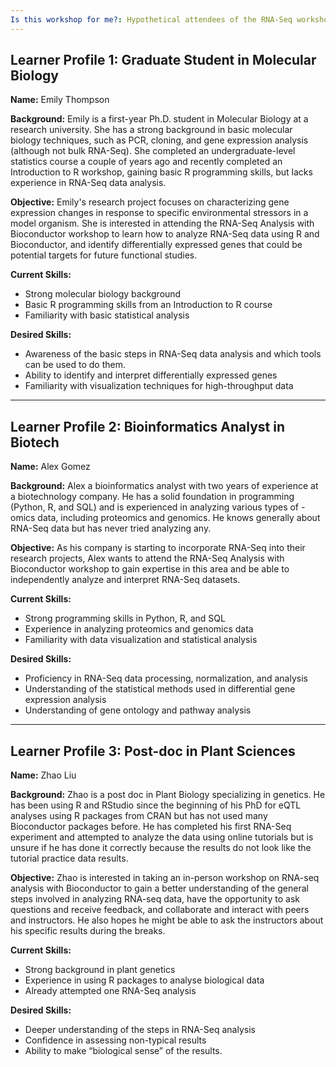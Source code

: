 ```yaml
---
Is this workshop for me?: Hypothetical attendees of the RNA-Seq workshop
---
```


## Learner Profile 1: Graduate Student in Molecular Biology

**Name:** Emily Thompson

**Background:** Emily is a first-year Ph.D. student in Molecular Biology at a research university. She has a strong background in basic molecular biology techniques, such as PCR, cloning, and gene expression analysis (although not bulk RNA-Seq). She completed an undergraduate-level statistics course a couple of years ago and recently completed an Introduction to R workshop, gaining basic R programming skills,  but lacks experience in RNA-Seq data analysis.

**Objective:** Emily's research project focuses on characterizing gene expression changes in response to specific environmental stressors in a model organism. She is interested in attending the RNA-Seq Analysis with Bioconductor workshop to learn how to analyze RNA-Seq data using R and Bioconductor, and identify differentially expressed genes that could be potential targets for future functional studies.

**Current Skills:**

- Strong molecular biology background
- Basic R programming skills from an Introduction to R course
- Familiarity with basic statistical analysis

**Desired Skills:**

- Awareness of the basic steps in RNA-Seq data analysis and which tools can be used to do them.
- Ability to identify and interpret differentially expressed genes
- Familiarity with visualization techniques for high-throughput data

***

## Learner Profile 2: Bioinformatics Analyst in Biotech

**Name:** Alex Gomez

**Background:** Alex a bioinformatics analyst with two years of experience at a biotechnology company. He has a solid foundation in programming (Python, R, and SQL) and is experienced in analyzing various types of -omics data, including proteomics and genomics. He knows generally about RNA-Seq data but has never tried analyzing any.

**Objective:** As his company is starting to incorporate RNA-Seq into their research projects, Alex wants to attend the RNA-Seq Analysis with Bioconductor workshop to gain expertise in this area and be able to independently analyze and interpret RNA-Seq datasets.

**Current Skills:**

- Strong programming skills in Python, R, and SQL
- Experience in analyzing proteomics and genomics data
- Familiarity with data visualization and statistical analysis

**Desired Skills:**

- Proficiency in RNA-Seq data processing, normalization, and analysis
- Understanding of the statistical methods used in differential gene expression analysis
- Understanding of gene ontology and pathway analysis

***

## Learner Profile 3: Post-doc in Plant Sciences

**Name:** Zhao Liu

**Background:** Zhao is a post doc in Plant Biology specializing in genetics. He has been using R and RStudio since the beginning of his PhD for eQTL analyses using R packages from CRAN but has not used many Bioconductor packages before. He has completed his first RNA-Seq experiment and attempted to analyze the data using online tutorials but is unsure if he has done it correctly because the results do not look like the tutorial practice data results.

**Objective:** Zhao is interested in taking an in-person workshop on RNA-seq analysis with Bioconductor to gain a better understanding of the general steps involved in analyzing RNA-seq data, have the opportunity to ask questions and receive feedback, and collaborate and interact with peers and instructors. He also hopes he might be able to ask the instructors about his specific results during the breaks.

**Current Skills:**

- Strong background in plant genetics
- Experience in using R packages to analyse biological data
- Already attempted one RNA-Seq analysis

**Desired Skills:**

- Deeper understanding of the steps in RNA-Seq analysis
- Confidence in assessing non-typical results
- Ability to make “biological sense” of the results.
